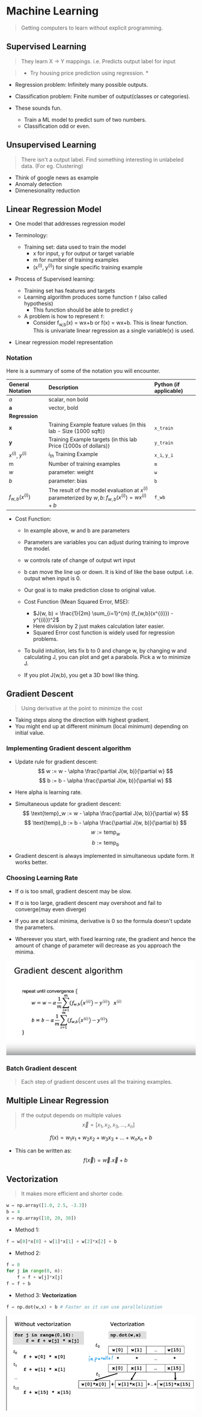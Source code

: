# Machine Learning

> Getting computers to learn without explicit programming.

## Supervised Learning

> They learn X -> Y mappings. i.e. Predicts output label for input

> * Try housing price prediction using regression. *

- Regression problem: Infinitely many possible outputs.
- Classification problem: Finite number of output(classes or categories).

- These sounds fun. 
    - Train a ML model to predict sum of two numbers.
    - Classification odd or even.

## Unsupervised Learning

> There isn't a output label. Find something interesting in unlabeled data. (For eg. Clustering)

- Think of google news as example
- Anomaly detection
- Dimenesionality reduction

## Linear Regression Model

- One model that addresses regression model

- Terminology:
    - Training set: data used to train the model
        - x for input, y for output or target variable
        - m for number of training examples
        - (x<sup>(i)</sup>, y<sup>(i)</sup>) for single specific training example

- Process of Supervised learning:
    - Training set has features and targets
    - Learning algorithm produces some function `f` (also called hypothesis)
        - This function should be able to predict `ŷ`
    - A problem is how to represent `f`:
        - Consider f<sub>w,b</sub>(x) = wx+b or f(x) = wx+b. This is linear function. This is univariate linear regression as a single variable(x) is used.
    
- Linear regression model representation

### Notation
Here is a summary of some of the notation you will encounter.   

| General Notation | Description | Python (if applicable) |
|:-----------------|:------------|:-----------------------|
| $a$ | scalar, non bold | |
| $\mathbf{a}$ | vector, bold | |
| **Regression** |  |  |
| $\mathbf{x}$ | Training Example feature values (in this lab - Size (1000 sqft)) | `x_train` |
| $\mathbf{y}$ | Training Example targets (in this lab Price (1000s of dollars)) | `y_train` |
| $x^{(i)}$, $y^{(i)}$ | $i_{th}$ Training Example | `x_i`, `y_i` |
| m | Number of training examples | `m` |
| $w$ | parameter: weight | `w` |
| $b$ | parameter: bias | `b` |
| $f_{w,b}(x^{(i)})$ | The result of the model evaluation at $x^{(i)}$ parameterized by $w,b$: $f_{w,b}(x^{(i)}) = wx^{(i)}+b$ | `f_wb` |

- Cost Function:
    - In example above, w and b are parameters
    - Parameters are variables you can adjust during training to improve the model.

    - w controls rate of change of output wrt input
    - b can move the line up or down. It is kind of like the base output. i.e. output when input is 0.

    - Our goal is to make prediction close to original value.
    - Cost Function (Mean Squared Error, MSE):
        - $J(w, b) = \frac{1}{2m} \sum_{i=1}^{m} (f_{w,b}(x^{(i)}) - y^{(i)})^2$
        - Here division by 2 just makes calculation later easier.
        - Squared Error cost function is widely used for regression problems.
    - To build intuition, lets fix b to 0 and change w, by changing w and calculating J, you can plot and get a parabola. Pick a w to minimize J.
    - If you plot J(w,b), you get a 3D bowl like thing.

## Gradient Descent

> Using derivative at the point to minimize the cost

- Taking steps along the direction with highest gradient.
- You might end up at different minimum (local minimum) depending on initial value.

### Implementing Gradient descent algorithm

- Update rule for gradient descent:
    $$
    w := w - \alpha \frac{\partial J(w, b)}{\partial w}
    $$
    $$
    b := b - \alpha \frac{\partial J(w, b)}{\partial w}
    $$
- Here alpha is learning rate.

- Simultaneous update for gradient descent:
    $$
    \text{temp}_w := w - \alpha \frac{\partial J(w, b)}{\partial w}
    $$
    $$
    \text{temp}_b := b - \alpha \frac{\partial J(w, b)}{\partial b}
    $$
    $$
    w := \text{temp}_w
    $$
    $$
    b := \text{temp}_b
    $$

- Gradient descent is always implemented in simultaneous update form. It works better.

### Choosing Learning Rate

- If α is too small, gradient descent may be slow.
- If α is too large, gradient descent may overshoot and fail to converge(may even diverge)

- If you are at local minima, derivative is 0 so the formula doesn't update the parameters.
- Whereever you start, with fixed learning rate, the gradient and hence the amount of change of parameter will decrease as you approach the minima.

![gradient_descent](gradient_descent.png)

### Batch Gradient descent

> Each step of gradient descent uses all the training examples.

## Multiple Linear Regression

> If the output depends on multiple values
$$
\vec{x} = [x_1, x_2, x_3, \ldots, x_n]
$$

$$
f(x) = w_1x_1 + w_2x_2 + w_3x_3 + \ldots + w_nx_n + b
$$

- This can be written as:
$$
f(\vec{x}) = \vec{w}.\vec{x} + b
$$

## Vectorization

> It makes more efficient and shorter code.

```py
w = np.array([1.0, 2.5, -3.3])
b = 4
x = np.array([10, 20, 30])
```
- Method 1:
```py
f = w[0]*x[0] + w[1]*x[1] + w[2]*x[2] + b
```

- Method 2:
```py
f = 0
for j in range(0, n):
    f = f + w[j]*x[j]
f = f + b
```

- Method 3: **Vectorization**

```py
f = np.dot(w,x) + b # Faster as it can use parallelization
```

![vectorization](vectorization.png)

